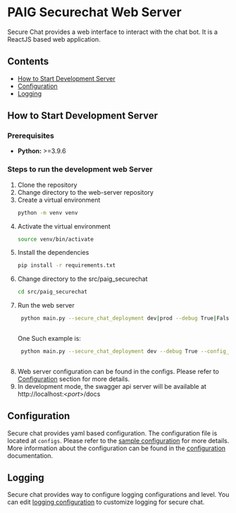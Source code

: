 # PAIG Securechat Web Server

Secure Chat provides a web interface to interact with the chat bot. It is a ReactJS based web application.

## Contents
- [How to Start Development Server](#developmentserver)
- [Configuration](#configuration)
- [Logging](#logging)

## How to Start Development Server <a name="developmentserver"></a>
### Prerequisites
* **Python:** >=3.9.6

### Steps to run the development web Server
1. Clone the repository
2. Change directory to the web-server repository
3. Create a virtual environment
    ```bash
    python -m venv venv
    ```
4. Activate the virtual environment
    ```bash
    source venv/bin/activate
    ```
5. Install the dependencies
    ```bash
    pip install -r requirements.txt
    ```
6. Change directory to the src/paig_securechat
    ```bash
    cd src/paig_securechat
    ```
7. Run the web server
   ```bash
    python main.py --secure_chat_deployment dev|prod --debug True|False --config_path <path to config folder>
    
   ```
   One Such example is:
   ```bash
    python main.py --secure_chat_deployment dev --debug True --config_path configs
    
   ```
8. Web server configuration can be found in the configs. Please refer to [Configuration](#configuration) section for more details.
9. In development mode, the swagger api server will be available at http://localhost:<_port_>/docs


## Configuration <a name="configuration"></a>
Secure chat provides yaml based configuration. The configuration file is located at `configs`. 
Please refer to the [sample configuration](src/paig_securechat/configs/default_config.yaml) for more details.
More information about the configuration can be found in the [configuration](../README.md) documentation.

## Logging <a name="logging"></a>
Secure chat provides way to configure logging configurations and level.
You can edit [logging configuration](src/paig_securechat/configs/logging.ini) to customize logging for secure chat.
